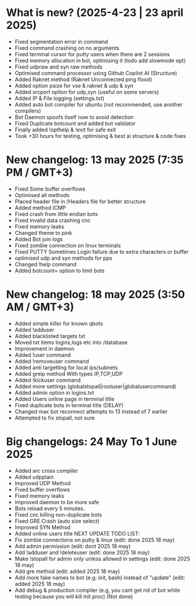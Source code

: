 # What is new? (2025-4-23 | 23 april 2025)
- Fixed segmentation error in command
- Fixed command crashing on no arguments
- Fixed terminal cursor for putty users when there are 2 sessions
- Fixed memory allocation in bot, optimising it (todo add slowmode opt)
- Fixed udpraw and syn raw methods
- Optimised command processor using Github Copilot AI (Structure)
- Added Raknet method (Raknet Unconnected ping flood)
- Added option psize for vse & raknet & udp & syn
- Added srcport option for udp,syn (useful on some servers)
- Added IP & File logging (settings.txt)
- Added auto bot compiler for ubuntu (not recommended, use another compilers)
- Bot Daemon spoofs itself now to avoid detection
- Fixed Duplicate botcount and added bot validator
- Finally added !opthelp & !exit for safe exit
- Took +30 hours for testing, optimising & best ai structure & code fixes

# New changelog: 13 may 2025 (7:35 PM / GMT+3)
- Fixed Some buffer overflows
- Optimised all methods
- Placed header file in /Headers file for better structure
- Added method ICMP
- Fixed crash from little endian bots
- Fixed invalid data crashing cnc
- Fixed memory leaks
- Changed theme to pink
- Added Bot join logs
- Fixed zombie connection on linux terminals
- Fixed PUTTY Sometimes Login failure due to extra characters or buffer
- optimised udp and syn methods for pps
- Changed !help command
- Added botcount= option to limit bots

# New changelog: 18 may 2025 (3:50 AM / GMT+3)
- Added simple killer for known qbots
- Added !adduser
- Added blacklisted targets txt
- Moved txt items logins,logs etc into /database
- Improvement in daemon
- Added !user command
- Added !removeuser command
- Added anti targetting for local ips/subnets
- Added greip method With types IP,TCP,UDP
- Added !kickuser command
- Added more settings (globalstopall|rootuser|globalusercommand)
- Added admin option in logins.txt
- Added Users online page in terminal title
- Fixed duplicate bots in terminal title (DELAY)
- Changed max bot reconnect attempts to 13 instead of 7 earlier
- Attempted to fix stopall, not sure

# Big changelogs: 24 May To 1 June 2025
- Added arc cross compiler
- Added udpplain
- Improved UDP Method
- Fixed buffer overflows
- Fixed memory leaks
- Improved daemon to be more safe
- Bots reload every 5 minutes.
- Fixed cnc killing non-duplicate bots
- Fixed GRE Crash (auto size select)
- Improved SYN Method
- Added online users title
NEXT UPDATE TODO LIST:
- Fix zombie connections on putty & linux (edit: done 2025 18 may)
- Add admin permission (edit: dont 2025 18 may)
- Add !adduser and !deleteuser (edit: done 2025 18 may)
- Make !stopall for admin only unless allowed in settings (edit: done 2025 18 may)
- Add gre method (edit: added 2025 18 may)
- Add more fake names to bot (e.g: init, bash) instead of "update" (edit: added 2025 18 may)
- Add debug & production compiler (e.g, you cant get rid of bot while testing because you will kill init proc) (Not done)
